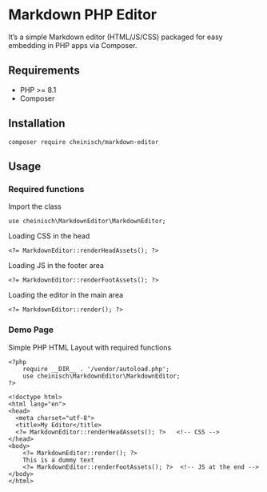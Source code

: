 # Markdown PHP Editor

It’s a simple Markdown editor (HTML/JS/CSS) packaged for easy embedding in PHP apps via Composer.

## Requirements

* PHP >= 8.1
* Composer

## Installation

`composer require cheinisch/markdown-editor`

## Usage

### Required functions

Import the class
```
use cheinisch\MarkdownEditor\MarkdownEditor;
```

Loading CSS in the head
```
<?= MarkdownEditor::renderHeadAssets(); ?>
```
Loading JS in the footer area
```
<?= MarkdownEditor::renderFootAssets(); ?>
```
Loading the editor in the main area
```
<?= MarkdownEditor::render(); ?>
```

### Demo Page

Simple PHP HTML Layout with required functions
```
<?php
    require __DIR__ . '/vendor/autoload.php';
    use cheinisch\MarkdownEditor\MarkdownEditor;
?>

<!doctype html>
<html lang="en">
<head>
  <meta charset="utf-8">
  <title>My Editor</title>
  <?= MarkdownEditor::renderHeadAssets(); ?>   <!-- CSS -->
</head>
<body>
    <?= MarkdownEditor::render(); ?>   
    This is a dummy text
    <?= MarkdownEditor::renderFootAssets(); ?>  <!-- JS at the end -->
</body>
</html>
```
